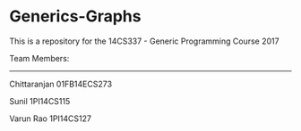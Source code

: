 # Generics-Graphs
This is a repository for the 14CS337 - Generic Programming Course 2017

Team Members:

-----------------------------

Chittaranjan  01FB14ECS273

Sunil         1PI14CS115

Varun Rao     1PI14CS127
